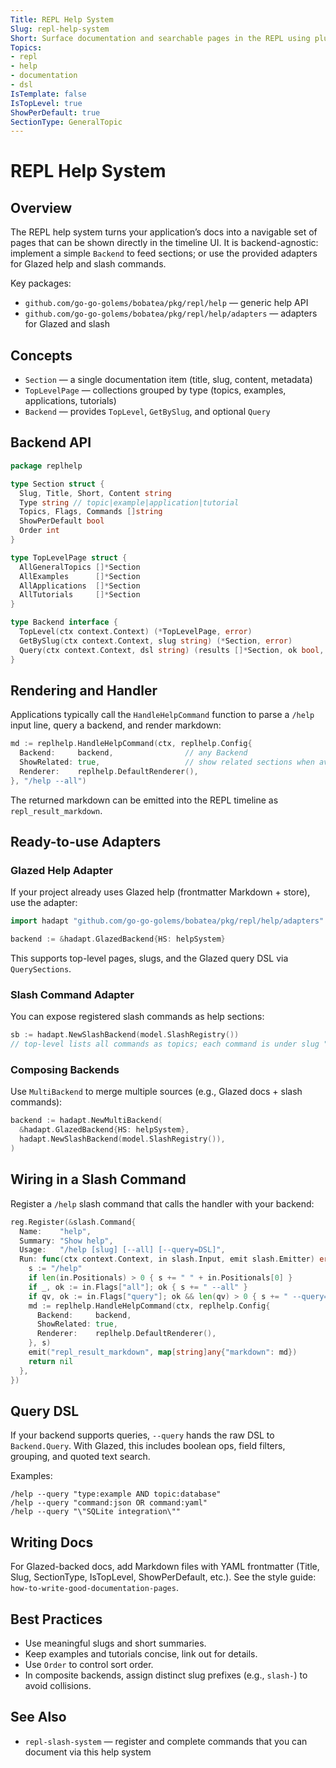 ```yaml
---
Title: REPL Help System
Slug: repl-help-system
Short: Surface documentation and searchable pages in the REPL using pluggable backends.
Topics:
- repl
- help
- documentation
- dsl
IsTemplate: false
IsTopLevel: true
ShowPerDefault: true
SectionType: GeneralTopic
---
```


# REPL Help System

## Overview

The REPL help system turns your application’s docs into a navigable set of pages that can be shown directly in the timeline UI. It is backend-agnostic: implement a simple `Backend` to feed sections; or use the provided adapters for Glazed help and slash commands.

Key packages:

- `github.com/go-go-golems/bobatea/pkg/repl/help` — generic help API
- `github.com/go-go-golems/bobatea/pkg/repl/help/adapters` — adapters for Glazed and slash

## Concepts

- `Section` — a single documentation item (title, slug, content, metadata)
- `TopLevelPage` — collections grouped by type (topics, examples, applications, tutorials)
- `Backend` — provides `TopLevel`, `GetBySlug`, and optional `Query`

## Backend API

```go
package replhelp

type Section struct {
  Slug, Title, Short, Content string
  Type string // topic|example|application|tutorial
  Topics, Flags, Commands []string
  ShowPerDefault bool
  Order int
}

type TopLevelPage struct {
  AllGeneralTopics []*Section
  AllExamples      []*Section
  AllApplications  []*Section
  AllTutorials     []*Section
}

type Backend interface {
  TopLevel(ctx context.Context) (*TopLevelPage, error)
  GetBySlug(ctx context.Context, slug string) (*Section, error)
  Query(ctx context.Context, dsl string) (results []*Section, ok bool, err error)
}
```

## Rendering and Handler

Applications typically call the `HandleHelpCommand` function to parse a `/help` input line, query a backend, and render markdown:

```go
md := replhelp.HandleHelpCommand(ctx, replhelp.Config{
  Backend:     backend,                // any Backend
  ShowRelated: true,                   // show related sections when available
  Renderer:    replhelp.DefaultRenderer(),
}, "/help --all")
```

The returned markdown can be emitted into the REPL timeline as `repl_result_markdown`.

## Ready-to-use Adapters

### Glazed Help Adapter

If your project already uses Glazed help (frontmatter Markdown + store), use the adapter:

```go
import hadapt "github.com/go-go-golems/bobatea/pkg/repl/help/adapters"

backend := &hadapt.GlazedBackend{HS: helpSystem}
```

This supports top-level pages, slugs, and the Glazed query DSL via `QuerySections`.

### Slash Command Adapter

You can expose registered slash commands as help sections:

```go
sb := hadapt.NewSlashBackend(model.SlashRegistry())
// top-level lists all commands as topics; each command is under slug "slash-<name>"
```

### Composing Backends

Use `MultiBackend` to merge multiple sources (e.g., Glazed docs + slash commands):

```go
backend := hadapt.NewMultiBackend(
  &hadapt.GlazedBackend{HS: helpSystem},
  hadapt.NewSlashBackend(model.SlashRegistry()),
)
```

## Wiring in a Slash Command

Register a `/help` slash command that calls the handler with your backend:

```go
reg.Register(&slash.Command{
  Name:    "help",
  Summary: "Show help",
  Usage:   "/help [slug] [--all] [--query=DSL]",
  Run: func(ctx context.Context, in slash.Input, emit slash.Emitter) error {
    s := "/help"
    if len(in.Positionals) > 0 { s += " " + in.Positionals[0] }
    if _, ok := in.Flags["all"]; ok { s += " --all" }
    if qv, ok := in.Flags["query"]; ok && len(qv) > 0 { s += " --query=\"" + qv[0] + "\"" }
    md := replhelp.HandleHelpCommand(ctx, replhelp.Config{
      Backend:     backend,
      ShowRelated: true,
      Renderer:    replhelp.DefaultRenderer(),
    }, s)
    emit("repl_result_markdown", map[string]any{"markdown": md})
    return nil
  },
})
```

## Query DSL

If your backend supports queries, `--query` hands the raw DSL to `Backend.Query`. With Glazed, this includes boolean ops, field filters, grouping, and quoted text search.

Examples:

```
/help --query "type:example AND topic:database"
/help --query "command:json OR command:yaml"
/help --query "\"SQLite integration\""
```

## Writing Docs

For Glazed-backed docs, add Markdown files with YAML frontmatter (Title, Slug, SectionType, IsTopLevel, ShowPerDefault, etc.). See the style guide: `how-to-write-good-documentation-pages`.

## Best Practices

- Use meaningful slugs and short summaries.
- Keep examples and tutorials concise, link out for details.
- Use `Order` to control sort order.
- In composite backends, assign distinct slug prefixes (e.g., `slash-`) to avoid collisions.

## See Also

- `repl-slash-system` — register and complete commands that you can document via this help system


